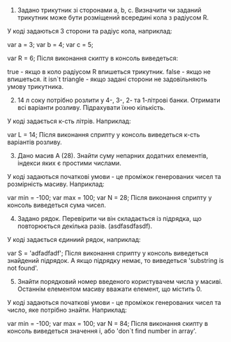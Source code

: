 1) Задано трикутник зі сторонами a, b, с. Визначити чи заданий трикутник може бути розміщений всередині кола з радіусом R.

У коді задаються 3 сторони та радіус кола, наприклад:

var a = 3;
var b = 4;
var c = 5;

var R = 6;
Після виконання скипту в консоль виведеться:

true - якщо в коло радіусом R впишеться трикутник.
false - якщо не впишеться.
it isn`t triangle - якщо задані сторони не задовільняють умову трикутника.

2) 14 л соку потрібно розлити у 4-, 3-, 2- та 1-літрові банки. Отримати всі варіанти розливу. Підрахувати їхню кількість.

У коді задається к-сть літрів. Наприклад:

var L = 14;
Після виконання сприпту у консоль виведеться к-сть варіантів розливу.

3) Дано масив А (28). Знайти суму непарних додатних елементів, індекси яких є простими числами.

У коді задаються початкові умови - це проміжок генерованих чисел та розмірність масиву. Наприклад:

var min = -100;
var max = 100;
var N = 28;
Після виконання сприпту у консоль виведеться сума чисел.

4) Задано рядок. Перевірити чи він складається із підрядка, що повторюється декілька разів. (asdfasdfasdf).

У коді задається єдиниий рядок, наприклад:

var S = 'adfadfadf';
Після виконання сприпту у консоль виведеться знайдений підрядок. А якщо підрядку немає, то виведеться 'substring is not found'.

5) Знайти порядковий номер введеного користувачем числа у масиві. Останнім елементом масиву вважати елемент, що містить 0.

У коді задаються початкові умови - це проміжок генерованих чисел та число, яке потрібно знайти. Наприклад:

var min = -100;
var max = 100;
var N = 84;
Після виконання скипту в консоль виведеться значення i, або 'don`t find number in array'.
